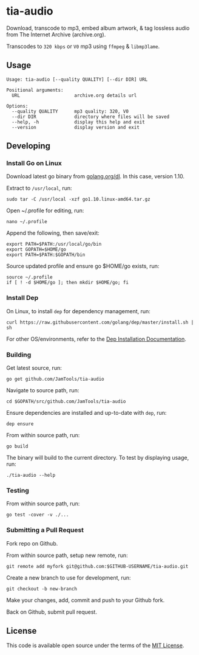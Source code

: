 # tia-audio

Download, transcode to mp3, embed album artwork, & tag lossless audio from The Internet Archive (archive.org).

Transcodes to `320 kbps` or `V0` mp3 using `ffmpeg` & `libmp3lame`.

## Usage

```
Usage: tia-audio [--quality QUALITY] [--dir DIR] URL

Positional arguments:
  URL                    archive.org details url

Options:
  --quality QUALITY      mp3 quality: 320, V0
  --dir DIR              directory where files will be saved
  --help, -h             display this help and exit
  --version              display version and exit
```

## Developing

### Install Go on Linux

Download latest go binary from [golang.org/dl](https://golang.org/dl/). In this case, version 1.10.

Extract to `/usr/local`, run:

    sudo tar -C /usr/local -xzf go1.10.linux-amd64.tar.gz

Open ~/.profile for editing, run:

    nano ~/.profile

Append the following, then save/exit:

    export PATH=$PATH:/usr/local/go/bin
    export GOPATH=$HOME/go
    export PATH=$PATH:$GOPATH/bin

Source updated profile and ensure go $HOME/go exists, run:

    source ~/.profile
    if [ ! -d $HOME/go ]; then mkdir $HOME/go; fi

### Install Dep

On Linux, to install `dep` for dependency management, run:

    curl https://raw.githubusercontent.com/golang/dep/master/install.sh | sh

For other OS/environments, refer to the [Dep Installation Documentation](https://golang.github.io/dep/docs/installation.html).

### Building

Get latest source, run:

    go get github.com/JamTools/tia-audio

Navigate to source path, run:

    cd $GOPATH/src/github.com/JamTools/tia-audio

Ensure dependencies are installed and up-to-date with `dep`, run:

    dep ensure

From within source path, run:

    go build

The binary will build to the current directory. To test by displaying usage, run:

    ./tia-audio --help

### Testing

From within source path, run:

    go test -cover -v ./...

### Submitting a Pull Request

Fork repo on Github.

From within source path, setup new remote, run:

    git remote add myfork git@github.com:$GITHUB-USERNAME/tia-audio.git

Create a new branch to use for development, run:

    git checkout -b new-branch

Make your changes, add, commit and push to your Github fork.

Back on Github, submit pull request.

## License

This code is available open source under the terms of the [MIT License](http://opensource.org/licenses/MIT).
